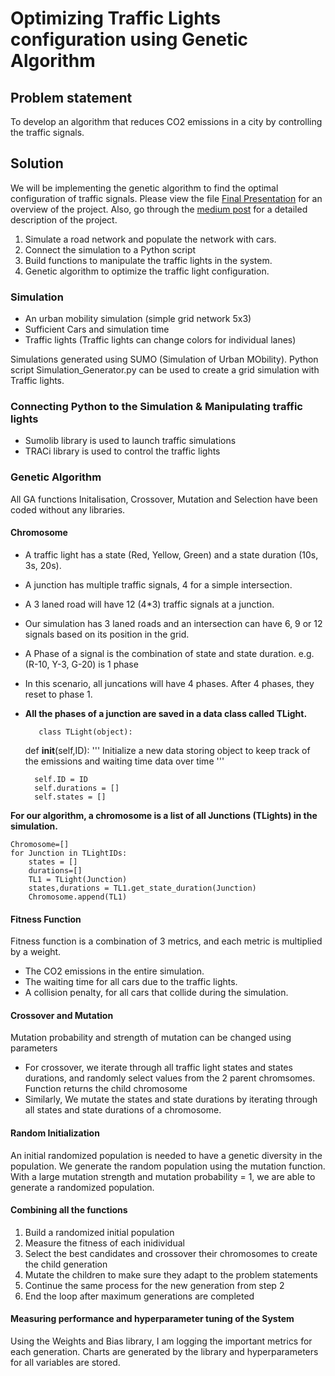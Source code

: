 # Optimizing Traffic Lights configuration using Genetic Algorithm
## 




## Problem statement 

To develop an algorithm that reduces CO2 emissions in a city by controlling the traffic signals.

## Solution

We will be implementing the genetic algorithm to find the optimal configuration of traffic signals.
Please view the file [Final Presentation]() for an overview of the project.
Also, go through the [medium post](https://medium.com/@rohit.dharma96/reducing-the-carbon-footprint-by-controlling-traffic-lights-7761758fec1a) for a detailed description of the project.

1. Simulate a road network and populate the network with cars.
2. Connect the simulation to a Python script 
3. Build functions to manipulate the traffic lights in the system.
4. Genetic algorithm to optimize the traffic light configuration.

### Simulation 

- An urban mobility simulation (simple grid network 5x3)
- Sufficient Cars and simulation time
- Traffic lights (Traffic lights can change colors for individual lanes)


Simulations generated using SUMO (Simulation of Urban MObility).
Python script Simulation_Generator.py can be used to create a grid simulation with Traffic lights.

### Connecting Python to the Simulation & Manipulating traffic lights

- Sumolib library is used to launch traffic simulations
- TRACi library is used to control the traffic lights


### Genetic Algorithm

 All GA functions Initalisation, Crossover, Mutation and Selection have been coded without any libraries.

#### Chromosome

- A traffic light has a state (Red, Yellow, Green) and a state duration (10s, 3s, 20s).
- A junction has multiple traffic signals, 4 for a simple intersection.
- A 3 laned road will have 12 (4*3) traffic signals at a junction.
- Our simulation has 3 laned roads and an intersection can have 6, 9 or 12 signals based on its position in the grid.
- A Phase of a signal is the combination of state and state duration. e.g. (R-10, Y-3, G-20) is 1 phase
- In this scenario, all juncations will have 4 phases. After 4 phases, they reset to phase 1.
- __All the phases of a junction are saved in a data class called TLight.__ 



         class TLight(object):
    def __init__(self,ID):
        '''
        Initialize a new data storing object to keep track of the
        emissions and waiting time data over time
        '''

        self.ID = ID
        self.durations = []
        self.states = []


__For our algorithm, a chromosome is a list of all Junctions (TLights) in the simulation.__
    

    Chromosome=[]
    for Junction in TLightIDs:
        states = []
        durations=[]
        TL1 = TLight(Junction)
        states,durations = TL1.get_state_duration(Junction)
        Chromosome.append(TL1) 
        


#### Fitness Function
        
Fitness function is a combination of 3 metrics, and each metric is multiplied by a weight.

- The CO2 emissions in the entire simulation.
- The waiting time for all cars due to the traffic lights.
- A collision penalty, for all cars that collide during the simulation.

#### Crossover and Mutation

Mutation probability and strength of mutation can be changed using parameters

- For crossover, we iterate through all traffic light states and states durations, and randomly select values from the 2 parent chromsomes. Function returns the child chromosome
- Similarly, We mutate the states and state durations by iterating through all states and state durations of a chromosome.

#### Random Initialization

An initial randomized population is needed to have a genetic diversity in the population.
We generate the random population using the mutation function. With a large mutation strength and mutation probability = 1, we are able to generate a randomized population.


#### Combining all the functions

1. Build a randomized initial population
2. Measure the fitness of each inidividual
3. Select the best candidates and crossover their chromosomes to create the child generation
4. Mutate the children to make sure they adapt to the problem statements
5. Continue the same process for the new generation from step 2
6. End the loop after maximum generations are completed

#### Measuring performance and hyperparameter tuning of the System

Using the Weights and Bias library, I am logging the important metrics for each generation.
Charts are generated by the library and hyperparameters for all variables are stored.